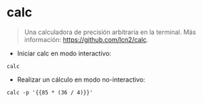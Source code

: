 # calc

> Una calculadora de precisión arbitraria en la terminal.
> Más información: <https://github.com/lcn2/calc>.

- Iniciar calc en modo interactivo:

`calc`

- Realizar un cálculo en modo no-interactivo:

`calc -p '{{85 * (36 / 4)}}'`
